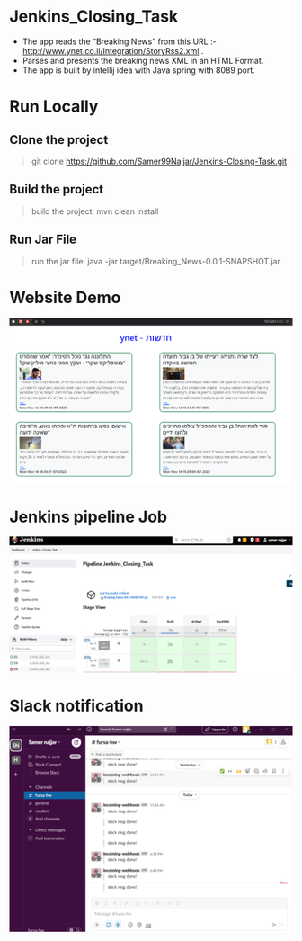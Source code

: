 # Jenkins_Closing_Task

  - The app reads the “Breaking News” from this URL :- http://www.ynet.co.il/Integration/StoryRss2.xml .
  - Parses and presents the breaking news XML in an HTML Format.
  - The app is built by intellij idea with Java spring with 8089 port.

# Run Locally

## Clone the project

 > git clone https://github.com/Samer99Najjar/Jenkins-Closing-Task.git
  
## Build the project 

 > build the project: mvn clean install
  
## Run Jar File

 > run the jar file: java -jar target/Breaking_News-0.0.1-SNAPSHOT.jar
 
 
# Website Demo

![alt text](https://github.com/Samer99Najjar/Jenkins-Closing-Task/blob/main/WebDemo.PNG)

# Jenkins pipeline Job

![alt text](https://github.com/Samer99Najjar/Jenkins-Closing-Task/blob/main/BuildF.PNG)

# Slack notification

![alt text](https://github.com/Samer99Najjar/Jenkins-Closing-Task/blob/main/slackmsglast.PNG)
